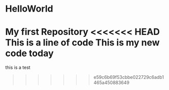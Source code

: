 # HelloWorld
My first Repository
<<<<<<< HEAD
This is a line of code
This is my new code today
=======

this is a test
>>>>>>> e59c6b69f53cbbe022729c6adb1465a450883649
